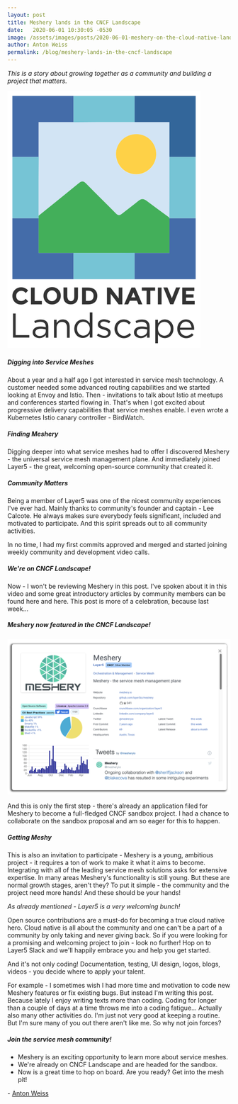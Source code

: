 ```yaml
---
layout: post
title: Meshery lands in the CNCF Landscape
date:   2020-06-01 10:30:05 -0530
image: /assets/images/posts/2020-06-01-meshery-on-the-cloud-native-landscape/cncf-meshery.png
author: Anton Weiss
permalink: /blog/meshery-lands-in-the-cncf-landscape
---
```

<p class="center l5-dark-grey-text"><i>This is a story about growing together as a community and building a project that matters.</i></p>

<img src="/assets/images/posts/2020-06-01-meshery-on-the-cloud-native-landscape/cncf-landscape-stacked-color.svg" class="image-right" />

<h5 class="l5-dark-grey-text">Digging into Service Meshes</h5>

About a year and a half ago I got interested in service mesh technology. A customer needed some advanced routing capabilities and we started looking at Envoy and Istio. Then - invitations to talk about Istio at meetups and conferences started flowing in. That's when I got excited about progressive delivery capabilities that service meshes enable. I even wrote a Kubernetes Istio canary controller - BirdWatch.

<h5 class="l5-dark-grey-text">Finding Meshery</h5>

Digging deeper into what service meshes had to offer I discovered Meshery - the universal service mesh management plane. And immediately joined Layer5 - the great, welcoming open-source community that created it.

<h5 class="l5-dark-grey-text">Community Matters</h5>

Being a member of Layer5 was one of the nicest community experiences I've ever had. Mainly thanks to community's founder and captain - Lee Calcote. He always makes sure everybody feels significant, included and motivated to participate. And this spirit spreads out to all community activities.

In no time, I had my first commits approved and merged and started joining weekly community and development video calls.

<h5 class="l5-dark-grey-text">We're on CNCF Landscape!</h5>

Now - I won't be reviewing Meshery in this post. I've spoken about it in this video and some great introductory articles by community members can be found here and here. This post is more of a celebration, because last week...

<h5 class="black-text center"><i>Meshery now featured in the CNCF Landscape!</i></h5>

<img src="/assets/images/posts/2019-11-15-layer5-joins-the-cncf/Meshery accepted into the CNCF Landscape.png" class="image-center" />

And this is only the first step - there's already an application filed for Meshery to become a full-fledged CNCF sandbox project. I had a chance to collaborate on the sandbox proposal and am so eager for this to happen.

<h5 class="l5-dark-grey-text">Getting Meshy</h5>

This is also an invitation to participate - Meshery is a young, ambitious project - it requires a ton of work to make it what it aims to become. Integrating with all of the leading service mesh solutions asks for extensive expertise. In many areas Meshery's functionality is still young. But these are normal growth stages, aren't they? To put it simple - the community and the project need more hands! And these should be your hands!

<p class="center"><i>As already mentioned - Layer5 is a very welcoming bunch!</i></p>

Open source contributions are a must-do for becoming a true cloud native hero. Cloud native is all about the community and one can't be a part of a community by only taking and never giving back. So if you were looking for a promising and welcoming project to join - look no further! Hop on to Layer5 Slack and we'll happily embrace you and help you get started.

And it's not only coding! Documentation, testing, UI design, logos, blogs, videos - you decide where to apply your talent.

For example - I sometimes wish I had more time and motivation to code new Meshery features or fix existing bugs. But instead I'm writing this post. Because lately I enjoy writing texts more than coding. Coding for longer than a couple of days at a time throws me into a coding fatigue… Actually also many other activities do. I'm just not very good at keeping a routine. But I'm sure many of you out there aren't like me. So why not join forces?

<h5 class="l5-dark-grey-text"> Join the service mesh community!</h5>

* Meshery is an exciting opportunity to learn more about service meshes.
* We're already on CNCF Landscape and are headed for the sandbox.
* Now is a great time to hop on board. Are you ready? Get into the mesh pit!

\- [Anton Weiss](https://twitter.com/antweiss)
